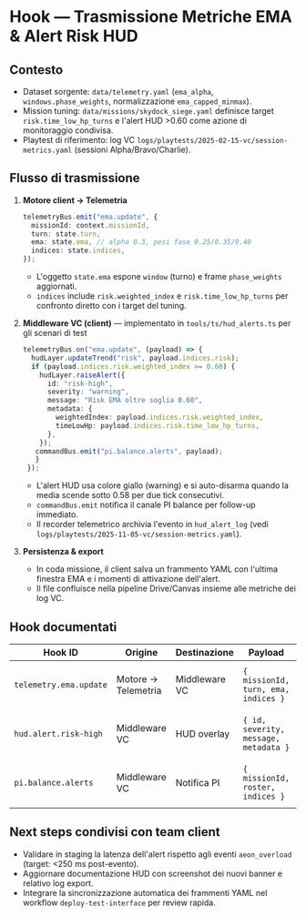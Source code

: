 # Hook — Trasmissione Metriche EMA & Alert Risk HUD

## Contesto
- Dataset sorgente: `data/telemetry.yaml` (`ema_alpha`, `windows.phase_weights`, normalizzazione `ema_capped_minmax`).
- Mission tuning: `data/missions/skydock_siege.yaml` definisce target `risk.time_low_hp_turns` e l'alert HUD >0.60 come azione di monitoraggio condivisa.
- Playtest di riferimento: log VC `logs/playtests/2025-02-15-vc/session-metrics.yaml` (sessioni Alpha/Bravo/Charlie).

## Flusso di trasmissione
1. **Motore client → Telemetria**
   ```ts
   telemetryBus.emit("ema.update", {
     missionId: context.missionId,
     turn: state.turn,
     ema: state.ema, // alpha 0.3, pesi fase 0.25/0.35/0.40
     indices: state.indices,
   });
   ```
   - L'oggetto `state.ema` espone `window` (turno) e frame `phase_weights` aggiornati.
   - `indices` include `risk.weighted_index` e `risk.time_low_hp_turns` per confronto diretto con i target del tuning.

2. **Middleware VC (client)** — implementato in `tools/ts/hud_alerts.ts` per gli scenari di test
   ```ts
   telemetryBus.on("ema.update", (payload) => {
     hudLayer.updateTrend("risk", payload.indices.risk);
     if (payload.indices.risk.weighted_index >= 0.60) {
       hudLayer.raiseAlert({
         id: "risk-high",
         severity: "warning",
         message: "Risk EMA oltre soglia 0.60",
         metadata: {
           weightedIndex: payload.indices.risk.weighted_index,
           timeLowHp: payload.indices.risk.time_low_hp_turns,
         },
       });
      commandBus.emit("pi.balance.alerts", payload);
      }
    });
    ```
    - L'alert HUD usa colore giallo (warning) e si auto-disarma quando la media scende sotto 0.58 per due tick consecutivi.
    - `commandBus.emit` notifica il canale PI balance per follow-up immediato.
    - Il recorder telemetrico archivia l'evento in `hud_alert_log` (vedi `logs/playtests/2025-11-05-vc/session-metrics.yaml`).

3. **Persistenza & export**
   - In coda missione, il client salva un frammento YAML con l'ultima finestra EMA e i momenti di attivazione dell'alert.
   - Il file confluisce nella pipeline Drive/Canvas insieme alle metriche dei log VC.

## Hook documentati
| Hook ID | Origine | Destinazione | Payload | Note |
| --- | --- | --- | --- | --- |
| `telemetry.ema.update` | Motore → Telemetria | Middleware VC | `{ missionId, turn, ema, indices }` | Frequenza: a fine turno (debounce 200 ms). |
| `hud.alert.risk-high` | Middleware VC | HUD overlay | `{ id, severity, message, metadata }` | Soglia ingresso 0.60, uscita 0.58 (isteresi). |
| `pi.balance.alerts` | Middleware VC | Notifica PI | `{ missionId, roster, indices }` | Smista su Slack/Teams per revisione bilanciamento. |

## Next steps condivisi con team client
- Validare in staging la latenza dell'alert rispetto agli eventi `aeon_overload` (target: <250 ms post-evento).
- Aggiornare documentazione HUD con screenshot dei nuovi banner e relativo log export.
- Integrare la sincronizzazione automatica dei frammenti YAML nel workflow `deploy-test-interface` per review rapida.
